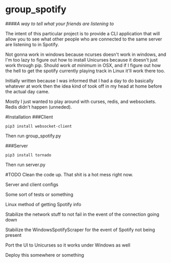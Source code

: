 # group_spotify

####_A way to tell what your friends are listening to_

The intent of this particular project is to provide a CLI application that will allow you to see what other people who are connected to the same server are listening to in Spotify.

Not gonna work in windows because ncurses doesn't work in windows, and I'm too lazy to figure out how to install Unicurses because it doesn't just work through pip. Should work _at minimum_ in OSX, and if I figure out how the hell to get the spotify currently playing track in Linux it'll work there too.

Initially written because I was informed that I had a day to do basically whatever at work then the idea kind of took off in my head at home before the actual day came.

Mostly I just wanted to play around with curses, redis, and websockets.  Redis didn't happen (unneded).

#Installation
###Client
```
pip3 install websocket-client
```
Then run group_spotify.py

###Server
```
pip3 install tornado
```
Then run server.py

#TODO
Clean the code up.  That shit is a hot mess right now.

Server and client configs

Some sort of tests or something

Linux method of getting Spotify info

Stabilize the network stuff to not fail in the event of the connection going down

Stabilize the WindowsSpotifyScraper for the event of Spotify not being present

Port the UI to Unicurses so it works under Windows as well

Deploy this somewhere or something
